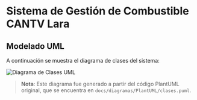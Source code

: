 # Sistema de Gestión de Combustible CANTV Lara

## Modelado UML

A continuación se muestra el diagrama de clases del sistema:

![Diagrama de Clases UML](sistema-gestion-combustible/docs/diagramas/Imagenes-UML/diagrama-clases.png)

> **Nota**: Este diagrama fue generado a partir del código PlantUML original, que se encuentra en `docs/diagramas/PlantUML/clases.puml`.